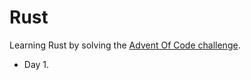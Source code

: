 
# Rust

Learning Rust by solving the [Advent Of Code challenge](https://adventofcode.com).

- Day 1.
